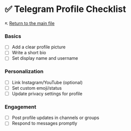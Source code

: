# ✅ Telegram Profile Checklist

↖️ [Return to the main file](../README.md)

### Basics
- [ ] Add a clear profile picture
- [ ] Write a short bio
- [ ] Set display name and username

### Personalization
- [ ] Link Instagram/YouTube (optional)
- [ ] Set custom emoji/status
- [ ] Update privacy settings for profile

### Engagement
- [ ] Post profile updates in channels or groups
- [ ] Respond to messages promptly
